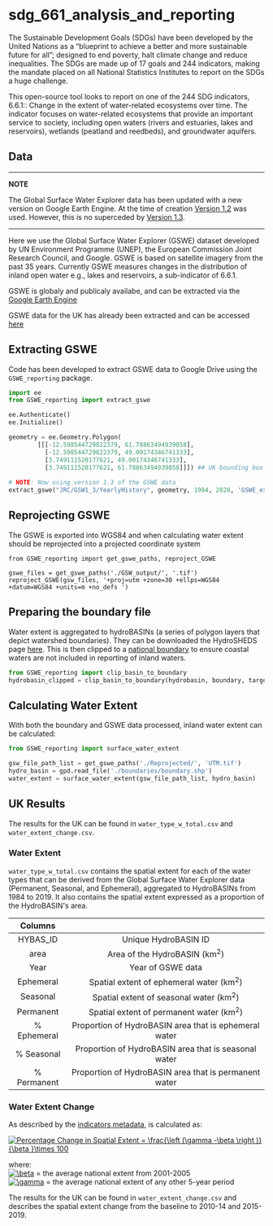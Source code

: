 # sdg_661_analysis_and_reporting

The Sustainable Development Goals (SDGs) have been developed by the United Nations as a “blueprint to achieve a better and more sustainable future for all”; designed to end poverty, 
halt climate change and reduce inequalities. The SDGs are made up of 17 goals and 244 indicators, making the mandate placed on all National Statistics Institutes to report on the 
SDGs a huge challenge. 

This open-source tool looks to report on one of the 244 SDG indicators, 6.6.1:: Change in the extent of water-related ecosystems over time. The indicator focuses on water-related 
ecosystems that provide an important service to society, including open waters (rivers and estuaries, lakes and reservoirs), wetlands (peatland and reedbeds), and groundwater aquifers.  

## Data

---
**NOTE**

The Global Surface Water Explorer data has been updated with a new version on
Google Earth Engine. At the time of creation [Version 1.2](https://developers.google.com/earth-engine/datasets/catalog/JRC_GSW1_2_YearlyHistory)
was used. However, this is no superceded by [Version 1.3](https://developers.google.com/earth-engine/datasets/catalog/JRC_GSW1_3_YearlyHistory).

---

Here we use the Global Surface Water Explorer (GSWE) dataset developed by UN Environment Programme (UNEP), the European Commission Joint Research Council, and Google. GSWE is based on satellite imagery from the past 35 years. Currently 
GSWE measures changes in the distribution of inland open water e.g., lakes and reservoirs, a sub-indicator of 6.6.1.

GSWE is globaly and publicaly availabe, and can be extracted via the [Google Earth Engine](https://earthengine.google.com/)

GSWE data for the UK has already been extracted and can be accessed [here](https://drive.google.com/drive/folders/1fhexANrrCfBaz6sNEGUvcaDmGApfPkEI?usp=sharing)

## Extracting GSWE
Code has been developed to extract GSWE data to Google Drive using the `GSWE_reporting` package. 

```python
import ee
from GSWE_reporting import extract_gswe

ee.Authenticate()
ee.Initialize()  

geometry = ee.Geometry.Polygon( 
        [[[-12.598544729822379, 61.78863494939058],
          [-12.598544729822379, 49.00174346741333],
          [3.749111520177621, 49.00174346741333],
          [3.749111520177621, 61.78863494939058]]]) ## UK bounding box
         
# NOTE: Now using version 1.3 of the GSWE data
extract_gswe("JRC/GSW1_3/YearlyHistory", geometry, 1984, 2020, 'GSWE_exports')
```

## Reprojecting GSWE
The GSWE is exported into WGS84 and when calculating water extent should be reprojected into a projected coordinate system

```
from GSWE_reporting import get_gswe_paths, reproject_GSWE

gswe_files = get_gswe_paths('./GSW_output/', '.tif')
reproject_GSWE(gsw_files, '+proj=utm +zone=30 +ellps=WGS84 +datum=WGS84 +units=m +no_defs ')
```

## Preparing the boundary file
Water extent is aggregated to hydroBASINs (a series of polygon layers that depict watershed boundaries). They can be downloaded the HydroSHEDS page [here](https://hydrosheds.org/page/hydrobasins).
This is then clipped to a [national boundary](https://geoportal.statistics.gov.uk/datasets/countries-december-2019-boundaries-uk-bfc) to ensure coastal waters are not included in reporting of inland waters.

```python
from GSWE_reporting import clip_basin_to_boundary
hydrobasin_clipped = clip_basin_to_boundary(hydrobasin, boundary, target_crs)
```


## Calculating Water Extent
With both the boundary and GSWE data processed, inland water extent can be calculated:

```python
from GSWE_reporting import surface_water_extent

gsw_file_path_list = get_gswe_paths('./Reprojected/', 'UTM.tif')
hydro_basin = gpd.read_file('./boundaries/boundary.shp')
water_extent = surface_water_extent(gsw_file_path_list, hydro_basin)
```

## UK Results
The results for the UK can be found in `water_type_w_total.csv` and `water_extent_change.csv`. 

### Water Extent
`water_type_w_total.csv` contains the spatial extent for each of the water types that can be derived from the Global Surface Water Explorer data (Permanent, Seasonal, and Ephemeral), aggregated to HydroBASINs from 1984 to 2019. It also contains the spatial extent expressed as a proportion of the HydroBASIN's area.

 Columns |  |
| :---: | :---: |
| HYBAS_ID | Unique HydroBASIN ID |
| area | Area of the  HydroBASIN (km<sup>2</sup>) |
| Year | Year of GSWE data |
| Ephemeral | Spatial extent of ephemeral water (km<sup>2</sup>) |
| Seasonal | Spatial extent of seasonal water (km<sup>2</sup>) |
| Permanent | Spatial extent of permanent water (km<sup>2</sup>) |
| % Ephemeral | Proportion of HydroBASIN area that is ephemeral water|
| % Seasonal | Proportion of HydroBASIN area that is seasonal water |
| % Permanent | Proportion of HydroBASIN area that is permanent water|


### Water Extent Change
As described by the [indicators metadata](https://unstats.un.org/sdgs/metadata/files/Metadata-06-06-01a.pdf), is calculated as:

<a href="https://www.codecogs.com/eqnedit.php?latex=Percentage&space;Change&space;in&space;Spatial&space;Extent&space;=&space;\frac{\left&space;(\beta&space;-\gamma&space;\right&space;)}{\beta&space;}\times&space;100" target="_blank"><img src="https://latex.codecogs.com/gif.latex?Percentage&space;Change&space;in&space;Spatial&space;Extent&space;=&space;\frac{\left&space;(\gamma&space;-\beta&space;\right&space;)}{\beta&space;}\times&space;100" title="Percentage Change in Spatial Extent = \frac{\left (\gamma -\beta \right )}{\beta }\times 100" /></a>

where:  
<a href="https://www.codecogs.com/eqnedit.php?latex=\inline&space;\beta&space;=" target="_blank"><img src="https://latex.codecogs.com/gif.latex?\inline&space;\beta" title="\beta" /></a> = the average national extent from 2001-2005  
<a href="https://www.codecogs.com/eqnedit.php?latex=\inline&space;\beta&space;=" target="_blank"><img src="https://latex.codecogs.com/gif.latex?\inline&space;\gamma" title="\gamma" /></a> = the average national extent of any other 5-year period

The results for the UK can be found in `water_extent_change.csv` and describes the spatial extent change from the baseline to 2010-14 and 2015-2019.
